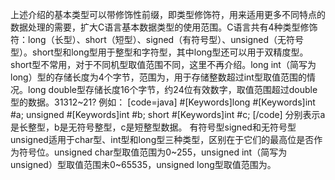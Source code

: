 上述介绍的基本类型可以带修饰性前缀，即类型修饰符，用来适用更多不同特点的数据处理的需要，扩大C语言基本数据类型的使用范围。C语言共有4种类型修饰符：long（长型）、short（短型）、signed（有符号型）、unsigned（无符号型）。short型和long型用于整型和字符型，其中long型还可以用于双精度型。short型不常用，对于不同机型取值范围不同，这里不再介绍。long int（简写为long）型的存储长度为4个字节，范围为，用于存储整数超过int型取值范围的情况。long double型存储长度16个字节，约24位有效数字，取值范围超过double型的数据。31312~21?
例如：
[code=java]
#[Keywords]long #[Keywords]int #a;
unsigned #[Keywords]int #b;
short #[Keywords]int #c;
[/code]
分别表示a是长整型，b是无符号整型，c是短整型数据。
有符号型signed和无符号型unsigned适用于char型、int型和long型三种类型，区别在于它们的最高位是否作为符号位。unsigned char型取值范围为0~255，unsigned int（简写为unsigned）型取值范围未0~65535，unsigned long型取值范围为。